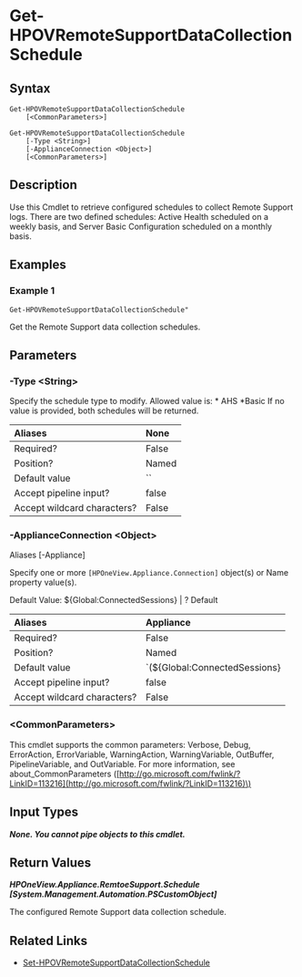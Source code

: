 ﻿---
description: Retrieve Remote Support Schedule settings on an appliance.
---

# Get-HPOVRemoteSupportDataCollectionSchedule

## Syntax

```text
Get-HPOVRemoteSupportDataCollectionSchedule
    [<CommonParameters>]
```

```text
Get-HPOVRemoteSupportDataCollectionSchedule
    [-Type <String>]
    [-ApplianceConnection <Object>]
    [<CommonParameters>]
```

## Description

Use this Cmdlet to retrieve configured schedules to collect Remote Support logs.  There are two defined schedules: Active Health scheduled on a weekly basis, and Server Basic Configuration scheduled on a monthly basis. 

## Examples

###  Example 1 

```text
Get-HPOVRemoteSupportDataCollectionSchedule"

```

Get the Remote Support data collection schedules.

## Parameters

### -Type &lt;String&gt;

Specify the schedule type to modify.  Allowed value is:
	* AHS
	*Basic
If no value is provided, both schedules will be returned.

| Aliases | None |
| :--- | :--- |
| Required? | False |
| Position? | Named |
| Default value | `` |
| Accept pipeline input? | false |
| Accept wildcard characters? | False |

### -ApplianceConnection &lt;Object&gt;

Aliases [-Appliance]

Specify one or more `[HPOneView.Appliance.Connection]` object(s) or Name property value(s).

Default Value: ${Global:ConnectedSessions} | ? Default

| Aliases | Appliance |
| :--- | :--- |
| Required? | False |
| Position? | Named |
| Default value | `(${Global:ConnectedSessions} | ? Default)` |
| Accept pipeline input? | false |
| Accept wildcard characters? | False |

### &lt;CommonParameters&gt;

This cmdlet supports the common parameters: Verbose, Debug, ErrorAction, ErrorVariable, WarningAction, WarningVariable, OutBuffer, PipelineVariable, and OutVariable. For more information, see about\_CommonParameters \([http://go.microsoft.com/fwlink/?LinkID=113216](http://go.microsoft.com/fwlink/?LinkID=113216)\)

## Input Types

_**None.  You cannot pipe objects to this cmdlet.**_

## Return Values

_**HPOneView.Appliance.RemtoeSupport.Schedule [System.Management.Automation.PSCustomObject]**_

The configured Remote Support data collection schedule.


## Related Links

* [Set-HPOVRemoteSupportDataCollectionSchedule](set-hpovremotesupportdatacollectionschedule.md)
